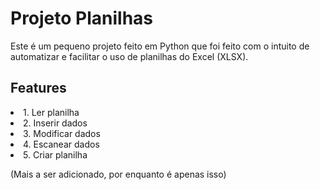 <h1>Projeto Planilhas</h1>
Este é um pequeno projeto feito em Python que foi feito com o intuito de automatizar e facilitar o uso de planilhas do Excel (XLSX).

<h2>Features</h2>
<li> 1. Ler planilha
<li> 2. Inserir dados
<li> 3. Modificar dados
<li> 4. Escanear dados
<li> 5. Criar planilha

(Mais a ser adicionado, por enquanto é apenas isso)